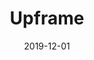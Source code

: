 ---
title: Upframe
date: 2019-12-01
draft: true
type: Work
project start: July 2016
project end: 
thumbnail: /media/projects/upframe/thumbnail.png
role: Co-Founder and Full Stack Developer
---
